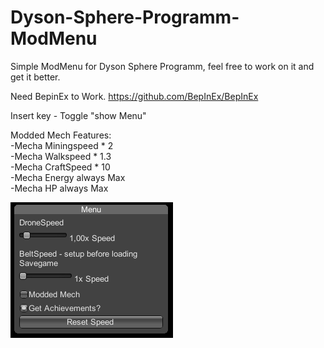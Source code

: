 # Dyson-Sphere-Programm-ModMenu


Simple ModMenu for Dyson Sphere Programm, feel free to work on it and get it better.

Need BepinEx to Work. https://github.com/BepInEx/BepInEx

Insert key - Toggle "show Menu"

Modded Mech Features: <br>
-Mecha Miningspeed * 2 <br>
-Mecha Walkspeed * 1.3 <br>
-Mecha CraftSpeed * 10 <br>
-Mecha Energy always Max <br>
-Mecha HP always Max <br>

<img src="Menu.PNG"/>
